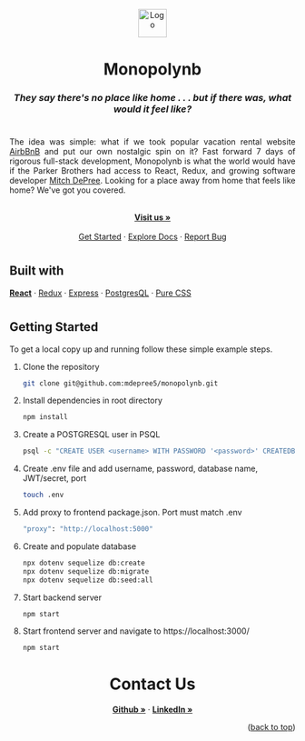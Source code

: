 <div id="top"></div>



<!-- PROJECT LOGO -->
<br />
<div align="center">
  <a href="https://github.com/github_username/repo_name">
    <img src='https://monopolynb.s3.amazonaws.com/favicon.png' alt="Logo" width="50" height="50">
  </a>

<h1 align="center">Monopolynb</h1>
  <h3 style='font-style: italic' align="center">They say there's no place like home . . . but if there was, what would it feel like?</h3>
  <h1 align="center"></h1>
  
  <p align="justify">The idea was simple: what if we took popular vacation rental website <a href="https://www.airbnb.com/">AirbBnB</a> and put our own nostalgic spin on it?
Fast forward 7 days of rigorous full-stack development, Monopolynb is what the world would have if the Parker Brothers had access to React, Redux, and growing software developer <a href="https://github.com/mdepree5">Mitch DePree</a>. Looking for a place away from home that feels like home? We've got you covered.
  </p>
  <p align="center">
    <br />
    <a href="https://monopolynb.herokuapp.com/"><strong>Visit us »</strong></a>
    <br />
    <br />
    <a href="#getting-started">Get Started</a>
    ·
    <a href="https://github.com/mdepree5/monopolynb/wiki">Explore Docs</a>
    ·
    <a href="https://github.com/mdepree5/monopolynb/issues">Report Bug</a>
  </p>
</div>

<h1 align="center"></h1>

<!-- Built With -->
<h1 align="center"></h1>
<h2 align="left">Built with </h2>
<p align="left">
    <a href="https://reactjs.org/"><strong>React</strong></a>
    ·
    <a href="https://redux.js.org/">Redux</a>
    ·
    <a href="https://expressjs.com/">Express</a>
    ·
    <a href="https://www.postgresql.org/">PostgresQL</a>
    ·
    <a href="https://developer.mozilla.org/en-US/docs/Web/CSS">Pure CSS</a>
  </p>

<!-- GETTING STARTED -->
<h1 align="center"></h1>

## Getting Started
To get a local copy up and running follow these simple example steps.

1. Clone the repository
    ```sh
    git clone git@github.com:mdepree5/monopolynb.git
    ```
2. Install dependencies in root directory
    ```sh
    npm install
    ```
3. Create a POSTGRESQL user in PSQL
    ```sh
    psql -c "CREATE USER <username> WITH PASSWORD '<password>' CREATEDB"
    ```
4. Create .env file and add username, password, database name, JWT/secret, port
    ```sh
    touch .env
    ```
5. Add proxy to frontend package.json. Port must match .env
    ```sh
    "proxy": "http://localhost:5000"
    ```
6. Create and populate database
    ```sh
    npx dotenv sequelize db:create
    npx dotenv sequelize db:migrate
    npx dotenv sequelize db:seed:all
    ```
7. Start backend server
    ```sh
    npm start
    ```
7. Start frontend server and navigate to https://localhost:3000/
    ```sh
    npm start
    ```
<h1 align="center"></h1>


<!-- CONTACT -->
<h1 align="center">Contact Us</h1>
<p align="center">
<a href="https://github.com/mdepree5"><strong>Github »</strong></a>
· 
<a href="https://www.linkedin.com/in/mitchell-depree-4a5686155"><strong>LinkedIn »</strong></a>
</p>



<p align="right">(<a href="#top">back to top</a>)</p>
